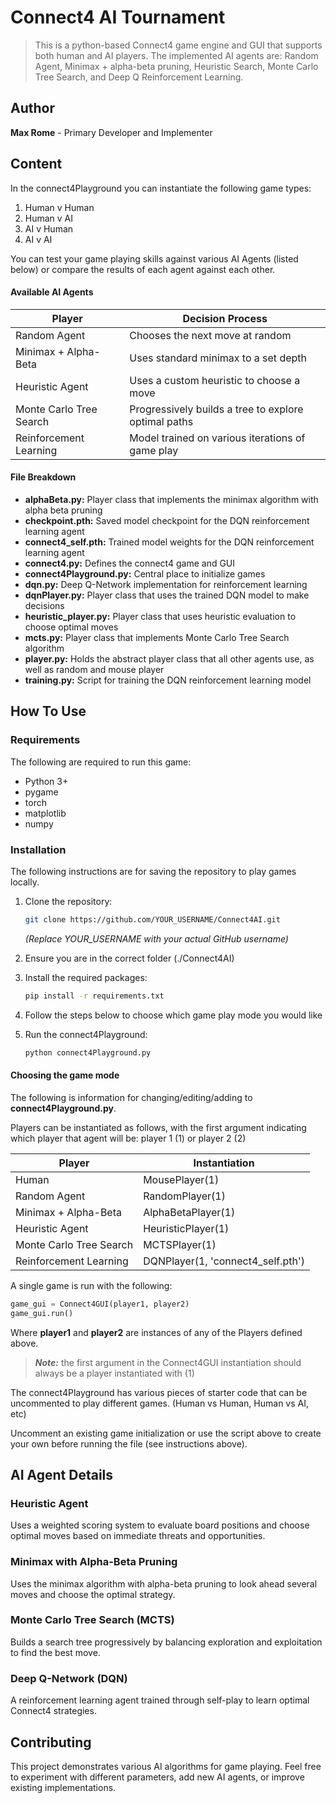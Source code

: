 # Connect4 AI Tournament

> This is a python-based Connect4 game engine and GUI that supports both human and AI players. The implemented AI agents are: Random Agent, Minimax + alpha-beta pruning, Heuristic Search, Monte Carlo Tree Search, and Deep Q Reinforcement Learning.

## Author
**Max Rome** - Primary Developer and Implementer  

## Content

In the connect4Playground you can instantiate the following game types:

1. Human v Human 
2. Human v AI
3. AI v Human
4. AI v AI

You can test your game playing skills against various AI Agents (listed below) or compare the results of each agent against each other. 

#### Available AI Agents

| Player                  | Decision Process                     | 
| ----------------------- | --------------------------------- |
| Random Agent            | Chooses the next move at random   |
| Minimax + Alpha-Beta    | Uses standard minimax to a set depth |
| Heuristic Agent         | Uses a custom heuristic to choose a move | 
| Monte Carlo Tree Search | Progressively builds a tree to explore optimal paths| 
| Reinforcement Learning  | Model trained on various iterations of game play|

#### File Breakdown

- **alphaBeta.py:** Player class that implements the minimax algorithm with alpha beta pruning
- **checkpoint.pth:** Saved model checkpoint for the DQN reinforcement learning agent
- **connect4_self.pth:** Trained model weights for the DQN reinforcement learning agent
- **connect4.py:** Defines the connect4 game and GUI
- **connect4Playground.py:** Central place to initialize games 
- **dqn.py:** Deep Q-Network implementation for reinforcement learning
- **dqnPlayer.py:** Player class that uses the trained DQN model to make decisions
- **heuristic_player.py:** Player class that uses heuristic evaluation to choose optimal moves
- **mcts.py:** Player class that implements Monte Carlo Tree Search algorithm
- **player.py:** Holds the abstract player class that all other agents use, as well as random and mouse player
- **training.py:** Script for training the DQN reinforcement learning model

## How To Use

### Requirements

The following are required to run this game:

- Python 3+ 
- pygame
- torch
- matplotlib
- numpy

### Installation

The following instructions are for saving the repository to play games locally.

1. Clone the repository:
   ```bash
   git clone https://github.com/YOUR_USERNAME/Connect4AI.git
   ```
   *(Replace YOUR_USERNAME with your actual GitHub username)*

2. Ensure you are in the correct folder (./Connect4AI)

3. Install the required packages:
   ```bash
   pip install -r requirements.txt
   ```

4. Follow the steps below to choose which game play mode you would like

5. Run the connect4Playground:
   ```bash
   python connect4Playground.py
   ```

#### Choosing the game mode

The following is information for changing/editing/adding to **connect4Playground.py**.

Players can be instantiated as follows, with the first argument indicating which player that agent will be: player 1 (1) or player 2 (2)

| Player                  | Instantiation                     | 
| ----------------------- | --------------------------------- |
| Human                   | MousePlayer(1)                    |
| Random Agent            | RandomPlayer(1)                   |
| Minimax + Alpha-Beta    | AlphaBetaPlayer(1)                |
| Heuristic Agent         | HeuristicPlayer(1)                | 
| Monte Carlo Tree Search | MCTSPlayer(1)                     | 
| Reinforcement Learning  | DQNPlayer(1, 'connect4_self.pth') |

A single game is run with the following:

``` python
game_gui = Connect4GUI(player1, player2)
game_gui.run()
```

Where **player1** and **player2** are instances of any of the Players defined above. 

> ***Note:*** the first argument in the Connect4GUI instantiation should always be a player instantiated with (1)

The connect4Playground has various pieces of starter code that can be uncommented to play different games. (Human vs Human, Human vs AI, etc)

Uncomment an existing game initialization or use the script above to create your own before running the file (see instructions above).

## AI Agent Details

### Heuristic Agent
Uses a weighted scoring system to evaluate board positions and choose optimal moves based on immediate threats and opportunities.

### Minimax with Alpha-Beta Pruning
Uses the minimax algorithm with alpha-beta pruning to look ahead several moves and choose the optimal strategy.

### Monte Carlo Tree Search (MCTS)
Builds a search tree progressively by balancing exploration and exploitation to find the best move.

### Deep Q-Network (DQN)
A reinforcement learning agent trained through self-play to learn optimal Connect4 strategies.

## Contributing

This project demonstrates various AI algorithms for game playing. Feel free to experiment with different parameters, add new AI agents, or improve existing implementations.












